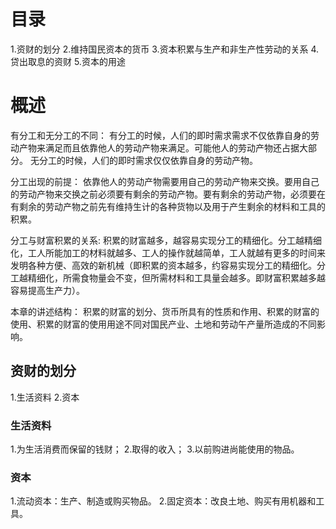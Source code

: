 # 目录
1.资财的划分
2.维持国民资本的货币
3.资本积累与生产和非生产性劳动的关系
4.贷出取息的资财
5.资本的用途

# 概述
有分工和无分工的不同：
   有分工的时候，人们的即时需求需求不仅依靠自身的劳动产物来满足而且依靠他人的劳动产物来满足。可能他人的劳动产物还占据大部分。
   无分工的时候，人们的即时需求仅仅依靠自身的劳动产物。

分工出现的前提：
  依靠他人的劳动产物需要用自己的劳动产物来交换。要用自己的劳动产物来交换之前必须要有剩余的劳动产物。要有剩余的劳动产物，必须要在有剩余的劳动产物之前先有维持生计的各种货物以及用于产生剩余的材料和工具的积累。

分工与财富积累的关系:
  积累的财富越多，越容易实现分工的精细化。分工越精细化，工人所能加工的材料就越多、工人的操作就越简单，工人就越有更多的时间来发明各种方便、高效的新机械（即积累的资本越多，约容易实现分工的精细化。分工越精细化，所需食物量会不变，但所需材料和工具量会越多。即财富积累越多越容易提高生产力）。

本章的讲述结构：
  积累的财富的划分、货币所具有的性质和作用、积累的财富的使用、积累的财富的使用用途不同对国民产业、土地和劳动午产量所造成的不同影响。

## 资财的划分
1.生活资料
2.资本

### 生活资料
1.为生活消费而保留的钱财；
2.取得的收入；
3.以前购进尚能使用的物品。

### 资本
1.流动资本：生产、制造或购买物品。
2.固定资本：改良土地、购买有用机器和工具。











